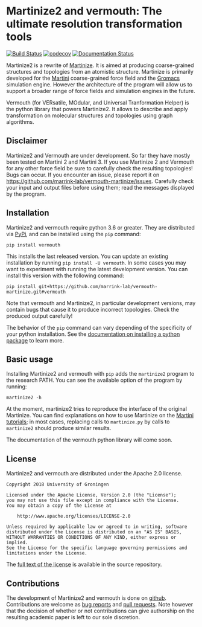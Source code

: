 # Martinize2 and vermouth: The ultimate resolution transformation tools

[![Build Status](https://github.com/marrink-lab/vermouth-martinize/actions/workflows/run_tests.yml/badge.svg)](https://github.com/marrink-lab/vermouth-martinize/actions)
[![codecov](https://codecov.io/gh/marrink-lab/vermouth-martinize/branch/master/graph/badge.svg)](https://codecov.io/gh/marrink-lab/vermouth-martinize)
[![Documentation Status](https://readthedocs.org/projects/vermouth-martinize/badge/?version=latest)](https://vermouth-martinize.readthedocs.io/en/latest/?badge=latest)


Martinize2 is a rewrite of [Martinize]. It is aimed at producing
coarse-grained structures and topologies from an atomistic structure. Martinize
is primarily developed for the [Martini] coarse-grained force field and the
[Gromacs] simulation engine. However the architecture of the program will
allow us to support a broader range of force fields and simulation engines in
the future.

Vermouth (for VERsatile, MOdular,  and Universal Tranformation Helper) is the
python library that powers Martinize2. It allows to describe and apply
transformation on molecular structures and topologies using graph algorithms.

## Disclaimer

Martinize2 and Vermouth are under development. So far they have mostly been
tested on Martini 2 and Martini 3. If you use Martinize 2 and Vermouth for any
other force field be sure to carefully check the resulting topologies!  
Bugs can occur. If you encounter an issue, please report it on
<https://github.com/marrink-lab/vermouth-martinize/issues>. Carefully check your
 input and output files before using them; read the messages displayed by the
 program.

## Installation

Martinize2 and vermouth require python 3.6 or greater. They are distributed via [PyPi][pypi_vermouth], and can be
installed using the `pip` command:
    
    pip install vermouth

This installs the last released version. You can update an existing installation by running `pip install -U vermouth`.
In some cases you may want to experiment with running the latest development version. You can install this version with
the following command: 

    pip install git+https://github.com/marrink-lab/vermouth-martinize.git#vermouth

Note that vermouth and Martinize2, in particular development versions, may contain bugs that cause it to produce
incorrect topologies. Check the produced output carefully!

The behavior of the `pip` command can vary depending of the specificity of your
python installation. See the [documentation on installing a python
package][pipdoc] to learn more.

## Basic usage

Installing Martinize2 and vermouth with `pip` adds the `martinize2` program to
the research PATH. You can see the available option of the program by running:

    martinize2 -h

At the moment, martinize2 tries to reproduce the interface of the original
Martinize. You can find explanations on how to use Martinize on the [Martini
tutorials]; in most cases, replacing calls to `martinize.py` by calls to
`martinize2` should produce similar results.

The documentation of the vermouth python library will come soon.

## License

Martinize2 and vermouth are distributed under the Apache 2.0 license.

    Copyright 2018 University of Groningen

	Licensed under the Apache License, Version 2.0 (the "License");
	you may not use this file except in compliance with the License.
	You may obtain a copy of the License at

		http://www.apache.org/licenses/LICENSE-2.0

	Unless required by applicable law or agreed to in writing, software
	distributed under the License is distributed on an "AS IS" BASIS,
	WITHOUT WARRANTIES OR CONDITIONS OF ANY KIND, either express or implied.
	See the License for the specific language governing permissions and
	limitations under the License.

The [full text of the license][license] is available in the source repository.

## Contributions

The development of Martinize2 and vermouth is done on [github]. Contributions
are welcome as [bug reports] and [pull requests]. Note however that the
decision of whether or not contributions can give authorship on the resulting
academic paper is left to our sole discretion.

[Martinize]: https://github.com/Tsjerk/Martinize
[Martini]: http://cgmartini.nl
[Martini tutorials]: http://cgmartini.nl/index.php/tutorials-general-introduction-gmx5
[Gromacs]: http://www.gromacs.org
[pypi_vermouth]: https://pypi.org/project/vermouth/
[pipdoc]: https://packaging.python.org/tutorials/installing-packages/#installing-packages
[license]: https://github.com/marrink-lab/vermouth-martinize/blob/master/LICENSE
[github]: https://github.com/marrink-lab/vermouth-martinize
[bug reports]: https://github.com/marrink-lab/vermouth-martinize/issues
[pull requests]: https://github.com/marrink-lab/vermouth-martinize/pulls
